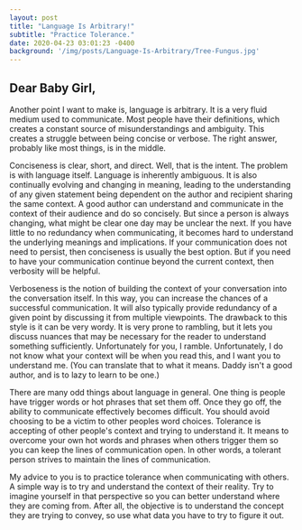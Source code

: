 ```yaml
---
layout: post
title: "Language Is Arbitrary!"
subtitle: "Practice Tolerance."
date: 2020-04-23 03:01:23 -0400
background: '/img/posts/Language-Is-Arbitrary/Tree-Fungus.jpg'
---
```

## Dear Baby Girl,

<p>Another point I want to make is, language is arbitrary. It is a very fluid medium used to communicate.  Most people have their definitions, which creates a constant source of misunderstandings and ambiguity. This creates a struggle between being concise or verbose. The right answer, probably like most things, is in the middle.</p>

<p>Conciseness is clear, short, and direct. Well, that is the intent. The problem is with language itself. Language is inherently ambiguous. It is also continually evolving and changing in meaning, leading to the understanding of any given statement being dependent on the author and recipient sharing the same context. A good author can understand and communicate in the context of their audience and do so concisely. But since a person is always changing, what might be clear one day may be unclear the next.  If you have little to no redundancy when communicating, it becomes hard to understand the underlying meanings and implications.  If your communication does not need to persist, then conciseness is usually the best option.  But if you need to have your communication continue beyond the current context, then verbosity will be helpful.</p>

<p>Verboseness is the notion of building the context of your conversation into the conversation itself. In this way, you can increase the chances of a successful communication. It will also typically provide redundancy of a given point by discussing it from multiple viewpoints. The drawback to this style is it can be very wordy. It is very prone to rambling, but it lets you discuss nuances that may be necessary for the reader to understand something sufficiently. Unfortunately for you, I ramble.  Unfortunately, I do not know what your context will be when you read this, and I want you to understand me. (You can translate that to what it means. Daddy isn't a good author, and is to lazy to learn to be one.)</p>

<p>There are many odd things about language in general. One thing is
people have trigger words or hot phrases that set them off. Once they go off, the ability to communicate effectively becomes difficult. You should avoid choosing to be a victim to other peoples word choices. Tolerance is accepting of other people's context and trying to understand it. It means to overcome your own hot words and phrases when others trigger them so you can keep the lines of communication open. In other words, a tolerant person strives to maintain the lines of communication.</p>

<p>My advice to you is to practice tolerance when communicating with others. A simple way is to try and understand the context of their reality. Try to imagine yourself in that perspective so you can better understand where they are coming from. After all, the objective is to understand the concept they are trying to convey, so use what data you have to try to figure it out.</p>